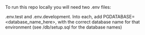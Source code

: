 To run this repo locally you will need two .env files:

.env.test and .env.development. Into each, add PGDATABASE=<database_name_here>, with the correct database name for that environment (see /db/setup.sql for the database names)
